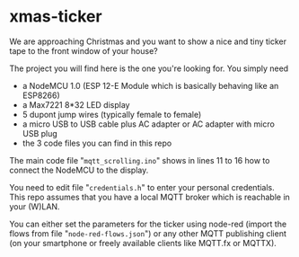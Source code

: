# xmas-ticker
We are approaching Christmas and you want to show a nice and tiny ticker tape to the front window of your house?

The project you will find here is the one you're looking for. You simply need

 - a NodeMCU 1.0 (ESP 12-E Module which is basically behaving like an ESP8266)
 - a Max7221 8*32 LED display
 - 5 dupont jump wires (typically female to female)
 - a micro USB to USB cable plus AC adapter or AC adapter with micro USB plug
 - the 3 code files you can find in this repo

The main code file "`mqtt_scrolling.ino`" shows in lines 11 to 16 how to connect the NodeMCU to the display.

You need to edit file "`credentials.h`" to enter your personal credentials.
This repo assumes that you have a local MQTT broker which is reachable in your (W)LAN.

You can either set the parameters for the ticker using node-red (import the flows from file "`node-red-flows.json`") or any other MQTT publishing client (on your smartphone or freely available clients like MQTT.fx or MQTTX).
